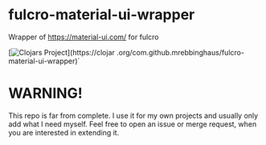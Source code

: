 # fulcro-material-ui-wrapper
Wrapper of https://material-ui.com/ for fulcro

[![Clojars Project](https://img.shields.io/clojars/v/com.github.mrebbinghaus/fulcro-material-ui-wrapper.svg)](https://clojar .org/com.github.mrebbinghaus/fulcro-material-ui-wrapper)\`

# WARNING!
This repo is far from complete. I use it for my own projects and usually only add what I need myself.
Feel free to open an issue or merge request, when you are interested in extending it.
